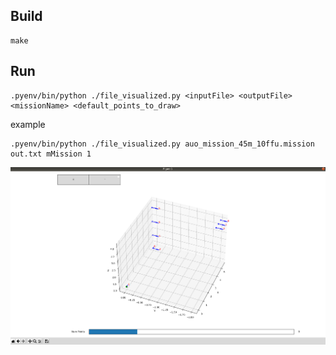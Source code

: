
## Build

```
make
```




## Run 
```
.pyenv/bin/python ./file_visualized.py <inputFile> <outputFile> <missionName> <default_points_to_draw>
```
example
```
.pyenv/bin/python ./file_visualized.py auo_mission_45m_10ffu.mission out.txt mMission 1
```

![plot](./fig.png)
